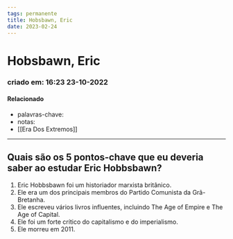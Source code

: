 ```yaml
---
tags: permanente
title: Hobsbawn, Eric
date: 2023-02-24
---
```


# Hobsbawn, Eric

### criado em: 16:23 23-10-2022

#### Relacionado

- palavras-chave: 
- notas:
- [[Era Dos Extremos]]
---

## Quais são os 5 pontos-chave que eu deveria saber ao estudar Eric Hobbsbawn?

1. Eric Hobbsbawn foi um historiador marxista britânico.
2. Ele era um dos principais membros do Partido Comunista da Grã-Bretanha.
3. Ele escreveu vários livros influentes, incluindo The Age of Empire e The Age of Capital.
4. Ele foi um forte crítico do capitalismo e do imperialismo.
5. Ele morreu em 2011.

